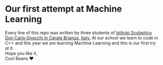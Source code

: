 # Our first attempt at Machine Learning
Every line of this repo was written by three students of [Istituto Scolastico Don Carlo Gnocchi in Carate Brianza, Italy.](https://www.liceodongnocchi.eu/) 
At our school we learn to code in C++ and this year we are learning Machine Learning and this is our first try at it.   
Hope you like it,   
Cool Beans ❤️
